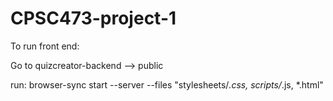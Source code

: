 # CPSC473-project-1

To run front end:

Go to quizcreator-backend --> public

run:
browser-sync start --server --files "stylesheets/*.css, scripts/*.js, *.html"
